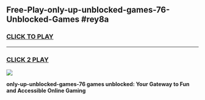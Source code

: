 
## Free-Play-only-up-unblocked-games-76-Unblocked-Games #rey8a
<h3>
<a href="https://news.freeplayer.one?title=only-up-unblocked-games-76&ref=8M">CLICK TO PLAY</a></h3>
<hr>

<h3>
<a href="https://news.freeplayer.one?title=only-up-unblocked-games-76&ref=8M">CLICK 2 PLAY</a>
  
</h3>

<a href="https://news.freeplayer.one?title=only-up-unblocked-games-76&ref=8M"><img src="https://clearcache.store/games.png"></a>


**only-up-unblocked-games-76 games unblocked: Your Gateway to Fun and Accessible Online Gaming**
